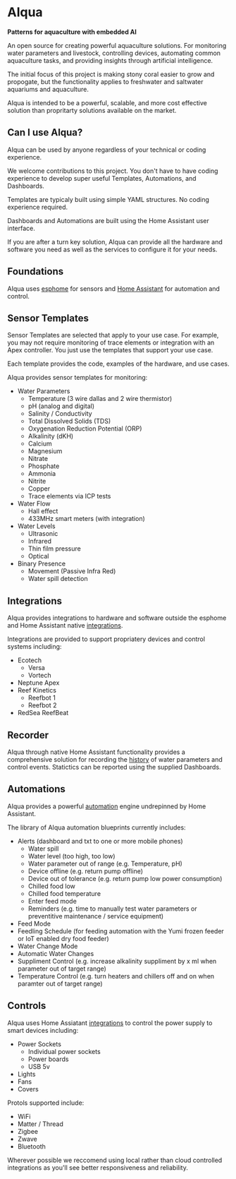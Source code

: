 # AIqua
**Patterns for aquaculture with embedded AI**

An open source for creating powerful aquaculture solutions. For monitoring water parameters and livestock, controlling devices, automating common aquaculture tasks, and providing insights through artificial intelligence.

The initial focus of this project is making stony coral easier to grow and propogate, but the functionality applies to freshwater and saltwater aquariums and aquaculture.

AIqua is intended to be a powerful, scalable, and more cost effective solution than propritarty solutions available on the market. 

## Can I use AIqua?
AIqua can be used by anyone regardless of your technical or coding experience.

We welcome contributions to this project. You don't have to have coding experience to develop super useful Templates, Automations, and Dashboards.

Templates are typicaly built using simple YAML structures. No coding experience required.

Dashboards and Automations are built using the Home Assistant user interface.

If you are after a turn key solution, AIqua can provide all the hardware and software you need as well as the services to configure it for your needs.

## Foundations
AIqua uses [esphome](https://esphome.io/index.html) for sensors and [Home Assistant](https://www.home-assistant.io) for automation and control. 

## Sensor Templates
Sensor Templates are selected that apply to your use case. For example, you may not require monitoring of trace elements or integration with an Apex controller. You just use the templates that support your use case.

Each template provides the code, examples of the hardware, and use cases.

AIqua provides sensor templates for monitoring:
  - Water Parameters
      * Temperature (3 wire dallas and 2 wire thermistor)
      * pH (analog and digital)
      * Salinity / Conductivity
      * Total Dissolved Solids (TDS)
      * Oxygenation Reduction Potential (ORP)
      * Alkalinity (dKH)
      * Calcium
      * Magnesium
      * Nitrate
      * Phosphate
      * Ammonia
      * Nitrite
      * Copper
      * Trace elements via ICP tests
  - Water Flow
      * Hall effect
      * 433MHz smart meters (with integration)
  - Water Levels
      * Ultrasonic
      * Infrared
      * Thin film pressure
      * Optical
  - Binary Presence
      * Movement (Passive Infra Red)
      * Water spill detection
  
## Integrations 
AIqua provides integrations to hardware and software outside the esphome and Home Assistant native [integrations](https://www.home-assistant.io/integrations/).

Integrations are provided to support propriatery devices and control systems including:
  - Ecotech
      * Versa
      * Vortech
  - Neptune Apex
  - Reef Kinetics
      * Reefbot 1
      * Reefbot 2
  - RedSea ReefBeat

## Recorder
AIqua through native Home Assistant functionality provides a comprehensive solution for recording the [history](https://www.home-assistant.io/integrations/history/) of water parameters and control events. Statictics can be reported using the supplied Dashboards. 

## Automations
AIqua provides a powerful [automation](https://www.home-assistant.io/docs/automation/) engine undrepinned by Home Assistant.

The library of AIqua automation blueprints currently includes:
  - Alerts (dashboard and txt to one or more mobile phones)
      * Water spill
      * Water level (too high, too low)
      * Water parameter out of range (e.g. Temperature, pH)
      * Device offline (e.g. return pump offline)
      * Device out of tolerance (e.g. return pump low power consumption)
      * Chilled food low
      * Chilled food temperature
      * Enter feed mode
      * Reminders (e.g. time to manually test water parameters or preventitive maintenance / service equipment)
  - Feed Mode
  - Feedling Schedule (for feeding automation with the Yumi frozen feeder or IoT enabled dry food feeder)
  - Water Change Mode
  - Automatic Water Changes
  - Suppliment Control (e.g. increase alkalinity suppliment by x ml when parameter out of target range)
  - Temperature Control (e.g. turn heaters and chillers off and on when paramter out of target range)

## Controls
AIqua uses Home Assiatant [integrations](https://www.home-assistant.io/integrations/) to control the power supply to smart devices including:
- Power Sockets
    * Individual power sockets
    * Power boards
    * USB 5v
- Lights
- Fans
- Covers

Protols supported include:
  - WiFi
  - Matter / Thread
  - Zigbee
  - Zwave
  - Bluetooth

Wherever possible we reccomend using local rather than cloud controlled integrations as you'll see better responsiveness and reliability.
